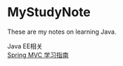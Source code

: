 # MyStudyNote
These are my notes on learning Java.


Java EE相关  
[Spring MVC 学习指南](SpringMVCLearning.md)
